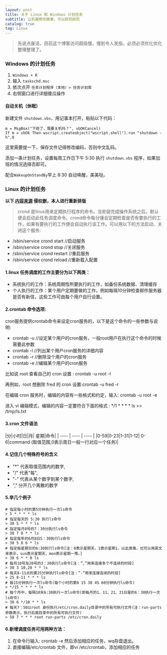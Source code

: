 ```yaml
---
layout: post
title: 关于 Linux 和 Windows 计划任务
subtitle: 让机器帮你做事，可以研究研究
catalog: true
tag: Linux
---
```


> 先说点废话，目前这个博客访问超级慢，慢到令人发指，必须必须优化优化整理整理了。

### Windows 的计划任务

1. `Windows + R`
2. 输入 `taskschd.msc`
3. 依次点开 `任务计划程序（本地）> 任务计划库` 
4. 右侧窗口进行详细傻瓜操作

#### 自动关机（休眠） 

新建文件 `shutdown.vbs`，用记事本打开，粘贴以下代码：

```vbscript
m = MsgBox("下班了，需要关机吗？", vbOKCancel)
If m = vbOk Then wscript.createobject("wscript.shell").run "shutdown -h",0
```

这里需要提一下，保存文件记得修改编码，否则中文乱码。

添加一条计划任务，设置每周工作日下午 5:30 执行 `shutdown.vbs` 程序，如果加班的情况选择否即可。

配合`WakeupOnStandBy`早上 8:30 自动唤醒，美美哒。

### Linux 的计划任务

**以下 [内容来源](https://blog.csdn.net/gaozhigang/article/details/79462177) 侵权删，本人进行重新排版**

> crond 是linux用来定期执行程序的命令。当安装完成操作系统之后，默认便会启动此任务调度命令。crond命令每分锺会定期检查是否有要执行的工作，如果有要执行的工作便会自动执行该工作。可以用以下的方法启动、关闭这个服务:

* /sbin/service crond start //启动服务
* /sbin/service crond stop //关闭服务
* /sbin/service crond restart //重启服务
* /sbin/service crond reload //重新载入配置

#### 1.linux 任务调度的工作主要分为以下两类：

* 系统执行的工作：系统周期性所要执行的工作，如备份系统数据、清理缓存
* 个人执行的工作：某个用户定期要做的工作，例如每隔10分钟检查邮件服务器是否有新信，这些工作可由每个用户自行设置。

#### 2.crontab 命令选项:

cron服务提供crontab命令来设定cron服务的，以下是这个命令的一些参数与说明:

* crontab -u //设定某个用户的cron服务，一般root用户在执行这个命令的时候需要此参数
* crontab -l //列出某个用户cron服务的详细内容
* crontab -r //删除没个用户的cron服务
* crontab -e //编辑某个用户的cron服务

比如说 root 查看自己的 cron 设置 : crontab -u root -l

再例如，root 想删除 fred 的 cron 设置:crontab -u fred -r

在编辑 cron 服务时，编辑的内容有一些格式和约定，输入: crontab -u root -e

进入 vi 编辑模式，编辑的内容一定要符合下面的格式 : */1 * * * * ls >> /tmp/ls.txt



#### 3.cron 文件语法

|分|小时|日|月| 星期|命令|
| ---- | ---- | ---- |
|0-59|0-23|1-31|1-12| 0-6|command     (取值范围,0表示周日一般一行对应一个任务)|

#### 4.记住几个特殊符号的含义

* "*" 代表取值范围内的数字,
* "/" 代表"每",
* "-" 代表从某个数字到某个数字,
* "," 分开几个离散的数字

#### 5.举几个例子

```shell
# 指定每小时的第5分钟执行一次ls命令
> 5 * * * * ls
# 指定每天的 5:30 执行ls命令
> 30 5 * * * ls
# 指定每月8号的7：30分执行ls命令
> 30 7 8 * * ls
# 指定每年的6月8日5：30执行ls命令
> 30 5 8 6 * ls
# 指定每星期日的6:30执行ls命令[注：0表示星期天，1表示星期1，以此类推，也可以用英文来表示，sun表示星期天，mon表示星期一等。]
> 30 6 * * 0 ls
# 每月10号及20号的3：30执行ls命令[注：”,”用来连接多个不连续的时段]
> 30 3 10,20 * * ls
# 每天8-11点的第25分钟执行ls命令[注：”-”用来连接连续的时段]
> 25 8-11 * * * ls
# 每15分钟执行一次ls命令(每个小时的第0 15 30 45 60分钟执行ls命令)
> */15 * * * * ls
# 每个月中，每隔10天6:30执行一次ls命令(即每月的1、11、21、31日是的6：30执行一次ls命令)
> 30 6 */10 * * ls
# 每天7：50以root 身份执行/etc/cron.daily目录中的所有可执行文件(注：run-parts参数表示，执行后面目录中的所有可执行文件)
> 50 7 * * * root run-parts /etc/cron.daily
```

#### 6.新增调度任务可用两种方法：

1. 在命令行输入: crontab -e 然后添加相应的任务，wq存盘退出。
2. 直接编辑/etc/crontab 文件，即vi /etc/crontab，添加相应的任务
